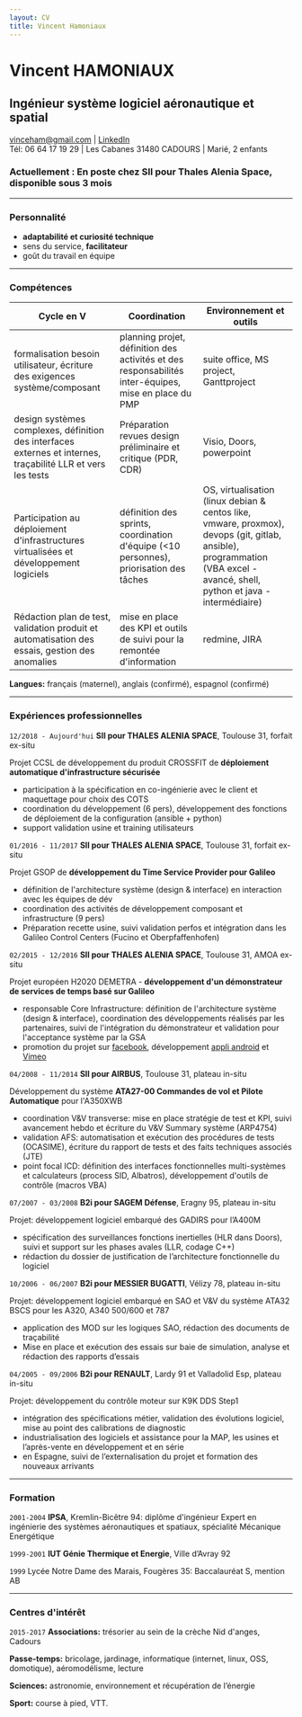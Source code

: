 ```yaml
---
layout: CV
title: Vincent Hamoniaux
---
```

# Vincent HAMONIAUX
## Ingénieur système logiciel aéronautique et spatial


<div id="webaddress">
<a href="mailto:vinceham@gmail.com">vinceham@gmail.com</a>
| <a href="https://fr.linkedin.com/in/vincent-hamoniaux-a54255112">LinkedIn</a>
</div>
<div id="perso">
Tél: 06 64 17 19 29 | Les Cabanes 31480 CADOURS | Marié, 2 enfants
</div>

### Actuellement : En poste chez SII pour Thales Alenia Space, disponible sous 3 mois

---
###  Personnalité

- __adaptabilité et curiosité technique__
- sens du service, __facilitateur__
- goût du travail en équipe

---
### Compétences

__Cycle en V__        | __Coordination__   | __Environnement et outils__ 
 ------------- | ------------- | ------------- 
 formalisation besoin utilisateur, écriture des exigences système/composant | planning projet, définition des activités et des responsabilités inter-équipes, mise en place du PMP | suite office, MS project, Ganttproject 
 design systèmes complexes, définition des interfaces externes et internes, traçabilité LLR et vers les tests | Préparation revues design préliminaire et critique (PDR, CDR) |  Visio, Doors, powerpoint
 Participation au déploiement d'infrastructures virtualisées et développement logiciels | définition des sprints, coordination d'équipe (<10 personnes), priorisation des tâches  | OS, virtualisation (linux debian & centos like, vmware, proxmox), devops (git, gitlab, ansible),  programmation (VBA excel - avancé, shell, python et java - intermédiaire)
Rédaction plan de test, validation produit et automatisation des essais, gestion des anomalies | mise en place des KPI et outils de suivi pour la remontée d'information | redmine, JIRA

__Langues:__ français (maternel), anglais (confirmé), espagnol (confirmé) 

---
### Expériences professionnelles

`12/2018 - Aujourd'hui`
__SII pour THALES ALENIA SPACE__, Toulouse 31, forfait ex-situ

Projet CCSL de développement du produit CROSSFIT de __déploiement automatique d'infrastructure sécurisée__
  - participation à la spécification en co-ingénierie avec le client et maquettage pour choix des COTS
  - coordination du développement (6 pers), développement des fonctions de déploiement de la configuration (ansible + python)
  - support validation usine et training utilisateurs

`01/2016 - 11/2017`
__SII pour THALES ALENIA SPACE__, Toulouse 31, forfait ex-situ

Projet GSOP de __développement du Time Service Provider pour Galileo__
  - définition de l'architecture système (design & interface) en interaction avec les équipes de dév
  - coordination des activités de développement composant et infrastructure (9 pers)
  - Préparation recette usine, suivi validation perfos et intégration dans les Galileo Control Centers (Fucino et Oberpfaffenhofen)

`02/2015 - 12/2016`
__SII pour THALES ALENIA SPACE__, Toulouse 31, AMOA ex-situ

Projet européen H2020 DEMETRA - __développement d'un démonstrateur de services de temps basé sur Galileo__
  - responsable Core Infrastructure: définition de l'architecture système (design & interface), coordination des développements réalisés par les partenaires, suivi de l'intégration du démonstrateur et validation pour l'acceptance système par la GSA
  - promotion du projet sur [facebook](https://www.facebook.com/demetratime), développement [appli android](https://play.google.com/store/apps/details?id=eu.demetratime.demetra) et [Vimeo](https://vimeo.com/185464126)

`04/2008 - 11/2014`
__SII pour AIRBUS__, Toulouse 31, plateau in-situ

Développement du système __ATA27-00 Commandes de vol et Pilote Automatique__ pour l'A350XWB
  - coordination V&V transverse: mise en place stratégie de test et KPI, suivi avancement hebdo et écriture du V&V Summary système (ARP4754)
  - validation AFS: automatisation et exécution des procédures de tests (OCASIME), écriture du rapport de tests et des faits techniques associés (JTE)
  - point focal ICD: définition des interfaces fonctionnelles multi-systèmes et calculateurs (process SID, Albatros), développement d'outils de contrôle (macros VBA)

`07/2007 - 03/2008`
__B2i pour SAGEM Défense__, Eragny 95, plateau in-situ

Projet: développement logiciel embarqué des GADIRS pour l’A400M
  - spécification des surveillances fonctions inertielles (HLR dans Doors), suivi et support sur les phases avales (LLR, codage C++)
  - rédaction du dossier de justification de l’architecture fonctionnelle du logiciel

`10/2006 - 06/2007`
__B2i pour MESSIER BUGATTI__, Vélizy 78, plateau in-situ

Projet: développement logiciel embarqué en SAO et V&V du système ATA32 BSCS pour les A320, A340 500/600 et 787 
  - application des MOD sur les logiques SAO, rédaction des documents de traçabilité
  - Mise en place et exécution des essais sur baie de simulation, analyse et rédaction des rapports d’essais

`04/2005 - 09/2006`
__B2i pour RENAULT__, Lardy 91 et Valladolid Esp, plateau in-situ

Projet: développement du contrôle moteur sur K9K DDS Step1
  - intégration des spécifications métier, validation des évolutions logiciel, mise au point des calibrations de diagnostic
  - industrialisation des logiciels et assistance pour la MAP, les usines et l’après-vente en développement et en série
  - en Espagne, suivi de l’externalisation du projet et formation des nouveaux arrivants

---
### Formation

`2001-2004`
__IPSA__, Kremlin-Bicêtre 94: diplôme d'ingénieur Expert en ingénierie des systèmes aéronautiques et spatiaux, spécialité Mécanique Energétique

`1999-2001`
__IUT Génie Thermique et Energie__, Ville d’Avray 92

`1999`
Lycée Notre Dame des Marais, Fougères 35: Baccalauréat S, mention AB

---
### Centres d'intérêt

`2015-2017`
__Associations:__ trésorier au sein de la crèche Nid d'anges, Cadours

__Passe-temps:__ bricolage, jardinage, informatique (internet, linux, OSS, domotique), aéromodélisme, lecture

__Sciences:__ astronomie, environnement et récupération de l’énergie

__Sport:__ course à pied, VTT.

<!-- ### Footer

Last updated: Août 2018 -->


